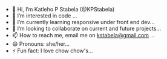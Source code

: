 - 👋 Hi, I’m Katleho P Stabela (@KPStabela)
- 👀 I’m interested in code ...
- 🌱 I’m currently learning responsive under front end dev...
- 💞️ I’m looking to collaborate on current and future projects...
- 📫 How to reach me, email me on kstabela@gmail.com ...
- 😄 Pronouns: she/her...
- ⚡ Fun fact: I love chow chow's...

<!---
KPStabela/KPStabela is a ✨ special ✨ repository because its `README.md` (this file) appears on your GitHub profile.
You can click the Preview link to take a look at your changes.
--->
